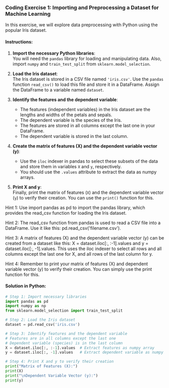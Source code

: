 ### Coding Exercise 1: Importing and Preprocessing a Dataset for Machine Learning

In this exercise, we will explore data preprocessing with Python using the popular Iris dataset.

#### Instructions:

1. **Import the necessary Python libraries**:  
   You will need the `pandas` library for loading and manipulating data. Also, import `numpy` and `train_test_split` from `sklearn.model_selection`.

2. **Load the Iris dataset**:  
   The Iris dataset is stored in a CSV file named `'iris.csv'`. Use the `pandas` function `read_csv()` to load this file and store it in a DataFrame. Assign the DataFrame to a variable named `dataset`.

3. **Identify the features and the dependent variable**:  
   - The features (independent variables) in the Iris dataset are the lengths and widths of the petals and sepals.
   - The dependent variable is the species of the Iris.
   - The features are stored in all columns except the last one in your DataFrame.
   - The dependent variable is stored in the last column.

4. **Create the matrix of features (X) and the dependent variable vector (y)**:  
   - Use the `iloc` indexer in pandas to select these subsets of the data and store them in variables `X` and `y`, respectively.
   - You should use the `.values` attribute to extract the data as numpy arrays.

5. **Print X and y**:  
   Finally, print the matrix of features (`X`) and the dependent variable vector (`y`) to verify their creation. You can use the `print()` function for this.

Hint 1: Use import pandas as pd to import the pandas library, which provides the read_csv function for loading the Iris dataset.

Hint 2: The read_csv function from pandas is used to read a CSV file into a DataFrame. Use it like this: pd.read_csv('filename.csv').

Hint 3: A matrix of features (X) and the dependent variable vector (y) can be created from a dataset like this: X = dataset.iloc[:, :-1].values and y = dataset.iloc[:, -1].values. This uses the iloc indexer to select all rows and all columns except the last one for X, and all rows of the last column for y.

Hint 4: Remember to print your matrix of features (X) and dependent variable vector (y) to verify their creation. You can simply use the print function for this.

#### Solution in Python:

```python
# Step 1: Import necessary libraries
import pandas as pd
import numpy as np
from sklearn.model_selection import train_test_split

# Step 2: Load the Iris dataset
dataset = pd.read_csv('iris.csv')

# Step 3: Identify features and the dependent variable
# Features are in all columns except the last one
# Dependent variable (species) is in the last column
X = dataset.iloc[:, :-1].values  # Extract features as numpy array
y = dataset.iloc[:, -1].values   # Extract dependent variable as numpy array

# Step 4: Print X and y to verify their creation
print("Matrix of Features (X):")
print(X)
print("\nDependent Variable Vector (y):")
print(y)

